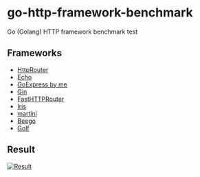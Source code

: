 # go-http-framework-benchmark
Go (Golang) HTTP framework benchmark test

## Frameworks
* [HttpRouter](https://github.com/julienschmidt/httprouter)
* [Echo](https://github.com/labstack/echo)
* [GoExpress by me](https://github.com/icebob/goexpress)
* [Gin](https://github.com/gin-gonic/gin)
* [FastHTTPRouter](https://github.com/buaazp/fasthttprouter)
* [Iris](https://github.com/kataras/iris)
* [martini](https://github.com/go-martini/martini)
* [Beego](https://beego.me/)
* [Golf](https://github.com/dinever/golf)
 
## Result
[![Result](https://cloud.highcharts.com/images/ynilade/12/800.png)](http://cloud.highcharts.com/show/ynilade)
